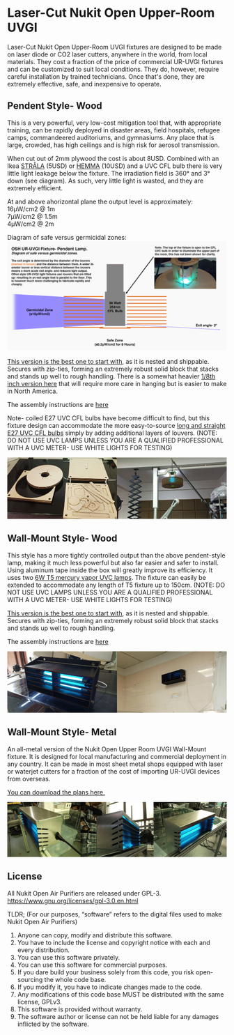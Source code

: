 # Laser-Cut Nukit Open Upper-Room UVGI

Laser-Cut Nukit Open Upper-Room UVGI fixtures are designed to be made on laser diode or CO2 laser cutters, anywhere in the world, from local materials. They cost a fraction of the price of commercial UR-UVGI fixtures and can be customized to suit local conditions. They do, however, require careful installation by trained technicians. Once that's done, they are extremely effective, safe, and inexpensive to operate.

**Pendent Style- Wood**
---
This is a very powerful, very low-cost mitigation tool that, with appropriate training, can be rapidly deployed in disaster areas, field hospitals, refugee camps, commandeered auditoriums, and gymnasiums. Any place that is large, crowded, has high ceilings and is high risk for aerosol transmission. 

When cut out of 2mm plywood the cost is about 8USD. Combined with an Ikea [STRÅLA](https://www.ikea.com/us/en/p/strala-cord-set-white-90371505/) (5USD) or [HEMMA](https://www.ikea.com/us/en/p/hemma-cord-set-white-50386580/) (10USD) and a UVC CFL bulb there is very little light leakage below the fixture. The irradiation field is 360° and 3° down (see diagram). As such, very little light is wasted, and they are extremely efficient.

At and above ahorizontal plane the output level is approximately:  
16μW/cm2 @ 1m  
7μW/cm2 @ 1.5m  
4μW/cm2 @ 2m

Diagram of safe versus germicidal zones:
![Diagram of safe versus germicidal zones](https://github.com/opennukit/Nukit-Open-Upper-Room-UVGI/blob/main/LaserCut/Diagram%20of%20safe%20versus%20germicidal%20zones.png?raw=true)

[This version is the best one to start with](https://github.com/opennukit/Nukit-Open-Upper-Room-UVGI/tree/main/LaserCut/Nukit%20Open%20Upper%20Room%20UVGI%20Pendent%20Fixture/Nukit%20Open%20Upper%20Room%20UVGI%20Pendent%20Fixture%202mm%20Flat%20Pack%20V2), as it is nested and shippable. Secures with zip-ties, forming an extremely robust solid block that stacks and stands up well to rough handling. There is a somewhat heavier [1/8th inch version here](https://github.com/opennukit/Nukit-Open-Upper-Room-UVGI/tree/main/LaserCut/Nukit%20Open%20Upper%20Room%20UVGI%20Pendent%20Fixture/Nukit%20Open%20Upper%20Room%20UVGI%20Pendent%20Fixture%203.125mm) that will require more care in hanging but is easier to make in North America.

The assembly instructions are [here](https://github.com/opennukit/Nukit-Open-Upper-Room-UVGI/blob/main/LaserCut/Nukit%20Open%20Upper%20Room%20UVGI%20Pendent%20Fixture/Nukit%20Open%20Upper%20Room%20UVGI%20Pendent%20Fixture-Assembly.pdf)

Note- coiled E27 UVC CFL bulbs have become difficult to find, but this fixture design can accommodate the more easy-to-source [long and straight E27 UVC CFL bulbs](https://www.amazon.com/coospider-repta-Sanitizer-Germicidal-Replacement-Disinfection/dp/B0CG39F65Z/) simply by adding additional layers of louvers. (NOTE: DO NOT USE UVC LAMPS UNLESS YOU ARE A QUALIFIED PROFESSIONAL WITH A UVC METER- USE WHITE LIGHTS FOR TESTING)

![Laser-Cut Nukit Open Upper Room UVGI Pendent Wood](https://github.com/opennukit/Nukit-Open-Upper-Room-UVGI/blob/main/LaserCut/Nukit-Open-Upper-Room-UVGI-Pendent-Wood.jpg?raw=true)

**Wall-Mount Style- Wood**
---
This style has a more tightly controlled output than the above pendent-style lamp, making it much less powerful but also far easier and safer to install. Using aluminum tape inside the box will greatly improve its efficiency. It uses two [6W T5 mercury vapor UVC lamps](https://www.amazon.com/UV-Sanitizer-253-7nm-wavelength-Bathroom/dp/B0B5CV9PB5). The fixture can easily be extended to accommodate any length of T5 fixture up to 150cm. (NOTE: DO NOT USE UVC LAMPS UNLESS YOU ARE A QUALIFIED PROFESSIONAL WITH A UVC METER- USE WHITE LIGHTS FOR TESTING)

[This version is the best one to start with](https://github.com/opennukit/Nukit-Open-Upper-Room-UVGI/tree/main/LaserCut/Nukit%20Open%20Upper%20Room%20UVGI%20Wall%20Fixture/Nukit%20Open%20Upper%20Room%20UVGI%20(Flat%20Pack)%20Wall%20Mount%20UVGI%202mm%20320mm%20Wide), as it is nested and shippable. Secures with zip-ties, forming an extremely robust solid block that stacks and stands up well to rough handling. 

The assembly instructions are [here](https://github.com/opennukit/Nukit-Open-Upper-Room-UVGI/tree/main/LaserCut/Nukit%20Open%20Upper%20Room%20UVGI%20Wall%20Fixture/Nukit%20Open%20Upper%20Room%20UVGI%20(Flat%20Pack)%20Wall%20Mount%20UVGI%202mm%20320mm%20Wide)

![Laser-Cut Nukit Open Upper Room UVGI Wall-Mount-Wood](https://github.com/opennukit/Nukit-Open-Upper-Room-UVGI/blob/main/LaserCut/Nukit-Open-Upper-Room-UVGI-Wall-Mount-Wood.jpg?raw=true)

**Wall-Mount Style- Metal**
---
An all-metal version of the Nukit Open Upper Room UVGI Wall-Mount fixture. It is designed for local manufacturing and commercial deployment in any country. It can be made in most sheet metal shops equipped with laser or waterjet cutters for a fraction of the cost of importing UR-UVGI devices from overseas.

[You can download the plans here.](https://github.com/opennukit/Nukit-Open-Upper-Room-UVGI/tree/main/LaserCut/Nukit%20Open%20Upper%20Room%20UVGI%20Wall%20Fixture/Nukit%20Open%20Upper%20Room%20UVGI%20Wall%20Fixture%201.6mm%20Aluminum)

![Laser-Cut Nukit Open Upper Room UVGI Wall-Mount-Metal](https://github.com/opennukit/Nukit-Open-Upper-Room-UVGI/blob/main/LaserCut/Nukit-Open-Upper-Room-UVGI-Wall-Mount-Metal.jpg?raw=true)

**License**
---
All Nukit Open Air Purifiers are released under GPL-3. 
https://www.gnu.org/licenses/gpl-3.0.en.html

TLDR;
(For our purposes, “software” refers to the digital files used to make Nukit Open Air Purifiers)

1. Anyone can copy, modify and distribute this software.
2. You have to include the license and copyright notice with each and every distribution.
3. You can use this software privately.
4. You can use this software for commercial purposes.
5. If you dare build your business solely from this code, you risk open-sourcing the whole code base.
6. If you modify it, you have to indicate changes made to the code.
7. Any modifications of this code base MUST be distributed with the same license, GPLv3.
8. This software is provided without warranty.
9. The software author or license can not be held liable for any damages inflicted by the software.


